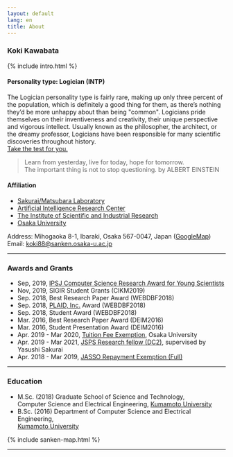 ```yaml
---
layout: default
lang: en
title: About
---
```


### Koki Kawabata
{% include intro.html %}

#### Personality type: Logician (INTP)
The Logician personality type is fairly rare,
making up only three percent of the population,
which is definitely a good thing for them,
as there’s nothing they’d be more unhappy about than being "common".
Logicians pride themselves on their inventiveness and creativity,
their unique perspective and vigorous intellect.
Usually known as the philosopher, the architect, or the dreamy professor,
Logicians have been responsible for many scientific discoveries throughout history.  
[Take the test for you.](https://www.16personalities.com/)

> Learn from yesterday, live for today, hope for tomorrow.  
The important thing is not to stop questioning.
by ALBERT EINSTEIN


#### Affiliation
- [Sakurai/Matsubara Laboratory](https://www.dm.sanken.osaka-u.ac.jp/)
- [Artificial Intelligence Research Center](
    https://www.sanken.osaka-u.ac.jp/labs/aic/index.html)
- [The Institute of Scientific and Industrial Research](
    https://www.sanken.osaka-u.ac.jp/en/)
- [Osaka University](https://www.osaka-u.ac.jp/en/index.html)  

Address: Mihogaoka 8-1, Ibaraki, Osaka 567-0047, Japan
([GoogleMap](#gmap_canvas))  
Email: [koki88@sanken.osaka-u.ac.jp](mailto:koki88@sanken.osaka-u.ac.jp)  

- - - 

### Awards and Grants
- Sep, 2019, [IPSJ Computer Science Research Award for Young Scientists](https://www.ipsj.or.jp/award/cs-award-2019.html)
- Nov, 2019, SIGIR Student Grants (CIKM2019)
- Sep. 2018, Best Research Paper Award (WEBDBF2018)
- Sep. 2018, [PLAID, Inc.](https://plaid.co.jp/company.html#)
Award (WEBDBF2018)
- Sep. 2018, Student Award (WEBDBF2018)
- Mar. 2016, Best Research Paper Award (DEIM2016)
- Mar. 2016, Student Presentation Award (DEIM2016)
- Apr. 2019 - Mar 2020, [Tuition Fee Exemption](https://www.osaka-u.ac.jp/en/guide/student/tuition/remission/index.html), Osaka University
- Apr. 2019 - Mar 2021, [JSPS Research fellow (DC2)](https://www.jsps.go.jp/english/e-pd/index.html), supervised by Yasushi Sakurai
- Apr. 2018 - Mar 2019, [JASSO Repayment Exemption (Full)]()

- - - 

### Education
- M.Sc. (2018)
Graduate School of Science and Technology,  
Computer Science and Electrical Engineering,
[Kumamoto University](https://www.fast.kumamoto-u.ac.jp/gsst-en/)
- B.Sc. (2016)
Department of Computer Science and Electrical Engineering,  
[Kumamoto University](http://www.cs.kumamoto-u.ac.jp/eng.html)

{% include sanken-map.html %}

- - -
